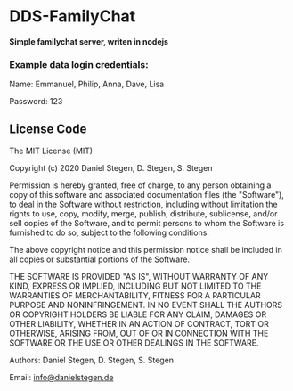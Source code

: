 # DDS-FamilyChat #

#### Simple familychat server, writen in nodejs ####


### Example data login credentials: ###

Name: Emmanuel, Philip, Anna, Dave, Lisa

Password: 123


## License Code ##

The MIT License (MIT)

Copyright (c) 2020 Daniel Stegen, D. Stegen, S. Stegen

Permission is hereby granted, free of charge, to any person obtaining a copy
of this software and associated documentation files (the "Software"), to deal
in the Software without restriction, including without limitation the rights
to use, copy, modify, merge, publish, distribute, sublicense, and/or sell
copies of the Software, and to permit persons to whom the Software is
furnished to do so, subject to the following conditions:

The above copyright notice and this permission notice shall be included in all
copies or substantial portions of the Software.

THE SOFTWARE IS PROVIDED "AS IS", WITHOUT WARRANTY OF ANY KIND, EXPRESS OR
IMPLIED, INCLUDING BUT NOT LIMITED TO THE WARRANTIES OF MERCHANTABILITY,
FITNESS FOR A PARTICULAR PURPOSE AND NONINFRINGEMENT. IN NO EVENT SHALL THE
AUTHORS OR COPYRIGHT HOLDERS BE LIABLE FOR ANY CLAIM, DAMAGES OR OTHER
LIABILITY, WHETHER IN AN ACTION OF CONTRACT, TORT OR OTHERWISE, ARISING FROM,
OUT OF OR IN CONNECTION WITH THE SOFTWARE OR THE USE OR OTHER DEALINGS IN THE
SOFTWARE.

Authors: Daniel Stegen, D. Stegen, S. Stegen

Email: info@danielstegen.de
